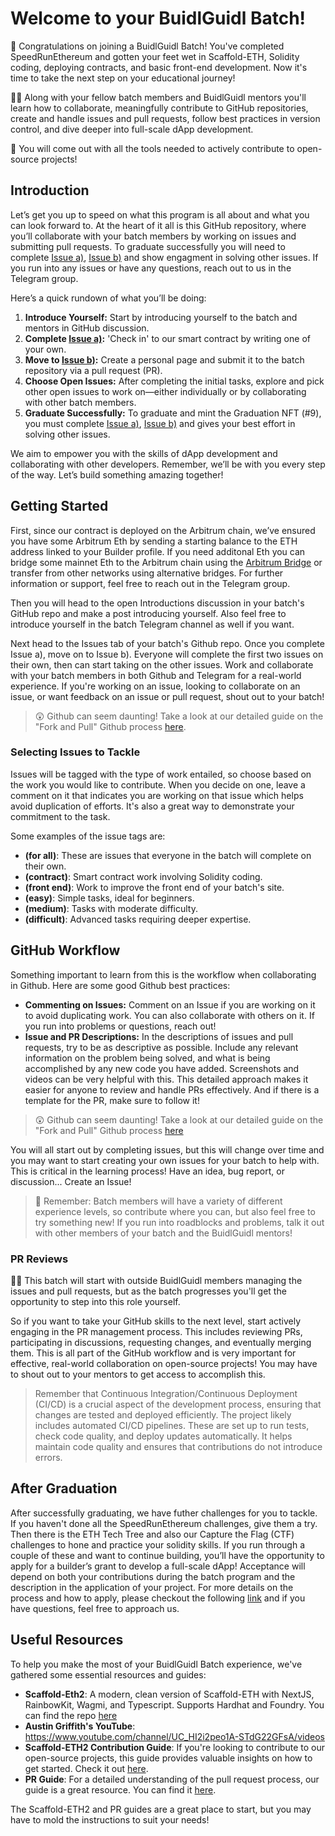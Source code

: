 # Welcome to your BuidlGuidl Batch!

🧨 Congratulations on joining a BuidlGuidl Batch! You've completed SpeedRunEthereum and gotten your feet wet in Scaffold-ETH, Solidity coding, deploying contracts, and basic front-end development. Now it's time to take the next step on your educational journey!

🧙‍♂️ Along with your fellow batch members and BuidlGuidl mentors you'll learn how to collaborate, meaningfully contribute to GitHub repositories, create and handle issues and pull requests, follow best practices in version control, and dive deeper into full-scale dApp development.

🔨 You will come out with all the tools needed to actively contribute to open-source projects!

## Introduction

Let’s get you up to speed on what this program is all about and what you can look forward to.
At the heart of it all is this GitHub repository, where you’ll collaborate with your batch members by working on issues and submitting pull requests. To graduate successfully you will need to complete [Issue a)](/../../issues/9), [Issue b)](/../../issues/8) and show engagment in solving other issues. If you run into any issues or have any questions, reach out to us in the Telegram group.

Here’s a quick rundown of what you’ll be doing:

1. **Introduce Yourself:** Start by introducing yourself to the batch and mentors in GitHub discussion.
2. **Complete [Issue a)](/../../issues/9):** 'Check in' to our smart contract by writing one of your own.
3. **Move to [Issue b)](/../../issues/8):** Create a personal page and submit it to the batch repository via a pull request (PR).
4. **Choose Open Issues:** After completing the initial tasks, explore and pick other open issues to work on—either individually or by collaborating with other batch members.
5. **Graduate Successfully:** To graduate and mint the Graduation NFT (#9), you must complete [Issue a)](/../../issues/9), [Issue b)](/../../issues/8) and gives your best effort in solving other issues.

We aim to empower you with the skills of dApp development and collaborating with other developers. Remember, we’ll be with you every step of the way. Let’s build something amazing together!

## Getting Started

First, since our contract is deployed on the Arbitrum chain, we’ve ensured you have some Arbitrum Eth by sending a starting balance to the ETH address linked to your Builder profile. If you need additonal Eth you can bridge some mainnet Eth to the Arbitrum chain using the [Arbitrum Bridge](https://bridge.arbitrum.io/) or transfer from other networks using alternative bridges. For further information or support, feel free to reach out in the Telegram group.

Then you will head to the open Introductions discussion in your batch's GitHub repo and make a post introducing yourself. Also feel free to introduce yourself in the batch Telegram channel as well if you want.

Next head to the Issues tab of your batch's Github repo. Once you complete Issue a), move on to Issue b). Everyone will complete the first two issues on their own, then can start taking on the other issues. Work and collaborate with your batch members in both Github and Telegram for a real-world experience. If you're working on an issue, looking to collaborate on an issue, or want feedback on an issue or pull request, shout out to your batch!

> 😲 Github can seem daunting! Take a look at our detailed guide on the "Fork and Pull" Github process [here](https://gist.github.com/ZakGriffith/69d1eb8baebddd7d370b87a65a7e3ec0).

### Selecting Issues to Tackle

Issues will be tagged with the type of work entailed, so choose based on the work you would like to contribute. When you decide on one, leave a comment on it that indicates you are working on that issue which helps avoid duplication of efforts. It's also a great way to demonstrate your commitment to the task.

Some examples of the issue tags are:

- **(for all)**: These are issues that everyone in the batch will complete on their own.
- **(contract)**: Smart contract work involving Solidity coding.
- **(front end)**: Work to improve the front end of your batch's site.
- **(easy)**: Simple tasks, ideal for beginners.
- **(medium)**: Tasks with moderate difficulty.
- **(difficult)**: Advanced tasks requiring deeper expertise.

## GitHub Workflow

Something important to learn from this is the workflow when collaborating in Github. Here are some good Github best practices:

- **Commenting on Issues:** Comment on an Issue if you are working on it to avoid duplicating work. You can also collaborate with others on it. If you run into problems or questions, reach out!
- **Issue and PR Descriptions:** In the descriptions of issues and pull requests, try to be as descriptive as possible. Include any relevant information on the problem being solved, and what is being accomplished by any new code you have added. Screenshots and videos can be very helpful with this. This detailed approach makes it easier for anyone to review and handle PRs effectively. And if there is a template for the PR, make sure to follow it!

> 😲 Github can seem daunting! Take a look at our detailed guide on the "Fork and Pull" Github process [here](https://gist.github.com/ZakGriffith/69d1eb8baebddd7d370b87a65a7e3ec0)

You will all start out by completing issues, but this will change over time and you may want to start creating your own issues for your batch to help with. This is critical in the learning process! Have an idea, bug report, or discussion... Create an Issue!

> 🚦 Remember: Batch members will have a variety of different experience levels, so contribute where you can, but also feel free to try something new! If you run into roadblocks and problems, talk it out with other members of your batch and the BuidlGuidl mentors!

### PR Reviews

👷‍♂️ This batch will start with outside BuidlGuidl members managing the issues and pull requests, but as the batch progresses you'll get the opportunity to step into this role yourself.

So if you want to take your GitHub skills to the next level, start actively engaging in the PR management process. This includes reviewing PRs, participating in discussions, requesting changes, and eventually merging them. This is all part of the GitHub workflow and is very important for effective, real-world collaboration on open-source projects! You may have to shout out to your mentors to get access to accomplish this.

> Remember that Continuous Integration/Continuous Deployment (CI/CD) is a crucial aspect of the development process, ensuring that changes are tested and deployed efficiently. The project likely includes automated CI/CD pipelines. These are set up to run tests, check code quality, and deploy updates automatically. It helps maintain code quality and ensures that contributions do not introduce errors.

## After Graduation

After successfully graduating, we have futher challenges for you to tackle. If you haven't done all the SpeedRunEthereum challenges, give them a try.
Then there is the ETH Tech Tree and also our Capture the Flag (CTF) challenges to hone and practice your solidity skills.
If you run through a couple of these and want to continue building, you’ll have the opportunity to apply for a builder’s grant to develop a full-scale dApp! Acceptance will depend on both your contributions during the batch program and the description in the application of your project. For more details on the process and how to apply, please checkout the following [link](https://buidlguidl.notion.site/BuidlGuidl-Grant-Application-3aeae22606944cbfa91b7f958dd38a9b) and if you have questions, feel free to approach us.

## Useful Resources

To help you make the most of your BuidlGuidl Batch experience, we've gathered some essential resources and guides:

- **Scaffold-Eth2**: A modern, clean version of Scaffold-ETH with NextJS, RainbowKit, Wagmi, and Typescript. Supports Hardhat and Foundry. You can find the repo [here](https://github.com/scaffold-eth/scaffold-eth-2)
- **Austin Griffith's YouTube**: https://www.youtube.com/channel/UC_HI2i2peo1A-STdG22GFsA/videos
- **Scaffold-ETH2 Contribution Guide**: If you're looking to contribute to our open-source projects, this guide provides valuable insights on how to get started. Check it out [here](https://github.com/scaffold-eth/scaffold-eth-2/blob/main/CONTRIBUTING.md).
- **PR Guide**: For a detailed understanding of the pull request process, our guide is a great resource. You can find it [here](https://gist.github.com/ZakGriffith/69d1eb8baebddd7d370b87a65a7e3ec0).

The Scaffold-ETH2 and PR guides are a great place to start, but you may have to mold the instructions to suit your needs!
